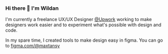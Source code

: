 ### Hi there 👋  I'm Wildan

I'm currently a freelance UX/UX Designer [@Upwork](https://upwork.com) working to make designers work easier and to experiment what's possible with design and code.

In my spare time, I created tools to make design easy in figma. You can go to [figma.com/@maxtansy](https://figma.com/@maxtansy)
